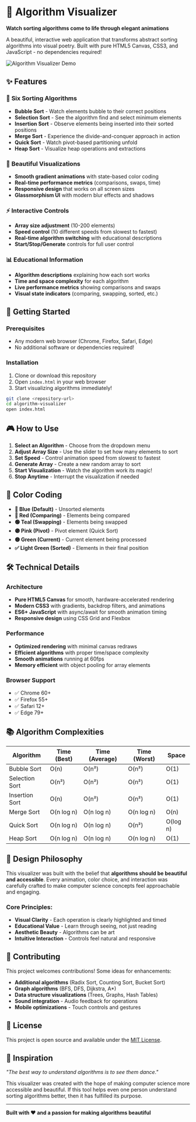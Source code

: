 # 🎨 Algorithm Visualizer

**Watch sorting algorithms come to life through elegant animations**

A beautiful, interactive web application that transforms abstract sorting algorithms into visual poetry. Built with pure HTML5 Canvas, CSS3, and JavaScript - no dependencies required!

![Algorithm Visualizer Demo](https://via.placeholder.com/800x400/667eea/ffffff?text=Algorithm+Visualizer+Demo)

## ✨ Features

### 🎯 **Six Sorting Algorithms**
- **Bubble Sort** - Watch elements bubble to their correct positions
- **Selection Sort** - See the algorithm find and select minimum elements  
- **Insertion Sort** - Observe elements being inserted into their sorted positions
- **Merge Sort** - Experience the divide-and-conquer approach in action
- **Quick Sort** - Watch pivot-based partitioning unfold
- **Heap Sort** - Visualize heap operations and extractions

### 🎨 **Beautiful Visualizations**
- **Smooth gradient animations** with state-based color coding
- **Real-time performance metrics** (comparisons, swaps, time)
- **Responsive design** that works on all screen sizes
- **Glassmorphism UI** with modern blur effects and shadows

### ⚡ **Interactive Controls**
- **Array size adjustment** (10-200 elements)
- **Speed control** (10 different speeds from slowest to fastest)
- **Real-time algorithm switching** with educational descriptions
- **Start/Stop/Generate** controls for full user control

### 📊 **Educational Information**
- **Algorithm descriptions** explaining how each sort works
- **Time and space complexity** for each algorithm
- **Live performance metrics** showing comparisons and swaps
- **Visual state indicators** (comparing, swapping, sorted, etc.)

## 🚀 Getting Started

### Prerequisites
- Any modern web browser (Chrome, Firefox, Safari, Edge)
- No additional software or dependencies required!

### Installation
1. Clone or download this repository
2. Open `index.html` in your web browser
3. Start visualizing algorithms immediately!

```bash
git clone <repository-url>
cd algorithm-visualizer
open index.html
```

## 🎮 How to Use

1. **Select an Algorithm** - Choose from the dropdown menu
2. **Adjust Array Size** - Use the slider to set how many elements to sort
3. **Set Speed** - Control animation speed from slowest to fastest  
4. **Generate Array** - Create a new random array to sort
5. **Start Visualization** - Watch the algorithm work its magic!
6. **Stop Anytime** - Interrupt the visualization if needed

## 🎨 Color Coding

- **🔵 Blue (Default)** - Unsorted elements
- **🔴 Red (Comparing)** - Elements being compared
- **🟢 Teal (Swapping)** - Elements being swapped
- **🟣 Pink (Pivot)** - Pivot element (Quick Sort)
- **🟡 Green (Current)** - Current element being processed
- **✅ Light Green (Sorted)** - Elements in their final position

## 🛠️ Technical Details

### Architecture
- **Pure HTML5 Canvas** for smooth, hardware-accelerated rendering
- **Modern CSS3** with gradients, backdrop filters, and animations
- **ES6+ JavaScript** with async/await for smooth animation timing
- **Responsive design** using CSS Grid and Flexbox

### Performance
- **Optimized rendering** with minimal canvas redraws
- **Efficient algorithms** with proper time/space complexity
- **Smooth animations** running at 60fps
- **Memory efficient** with object pooling for array elements

### Browser Support
- ✅ Chrome 60+
- ✅ Firefox 55+
- ✅ Safari 12+
- ✅ Edge 79+

## 📚 Algorithm Complexities

| Algorithm      | Time (Best) | Time (Average) | Time (Worst) | Space  |
|----------------|-------------|----------------|--------------|---------|
| Bubble Sort    | O(n)        | O(n²)          | O(n²)        | O(1)    |
| Selection Sort | O(n²)       | O(n²)          | O(n²)        | O(1)    |
| Insertion Sort | O(n)        | O(n²)          | O(n²)        | O(1)    |
| Merge Sort     | O(n log n)  | O(n log n)     | O(n log n)   | O(n)    |
| Quick Sort     | O(n log n)  | O(n log n)     | O(n²)        | O(log n)|
| Heap Sort      | O(n log n)  | O(n log n)     | O(n log n)   | O(1)    |

## 🎨 Design Philosophy

This visualizer was built with the belief that **algorithms should be beautiful and accessible**. Every animation, color choice, and interaction was carefully crafted to make computer science concepts feel approachable and engaging.

### Core Principles:
- **Visual Clarity** - Each operation is clearly highlighted and timed
- **Educational Value** - Learn through seeing, not just reading
- **Aesthetic Beauty** - Algorithms can be art
- **Intuitive Interaction** - Controls feel natural and responsive

## 🤝 Contributing

This project welcomes contributions! Some ideas for enhancements:

- **Additional algorithms** (Radix Sort, Counting Sort, Bucket Sort)
- **Graph algorithms** (BFS, DFS, Dijkstra, A*)
- **Data structure visualizations** (Trees, Graphs, Hash Tables)
- **Sound integration** - Audio feedback for operations
- **Mobile optimizations** - Touch controls and gestures

## 📄 License

This project is open source and available under the [MIT License](LICENSE).

## 🌟 Inspiration

*"The best way to understand algorithms is to see them dance."*

This visualizer was created with the hope of making computer science more accessible and beautiful. If this tool helps even one person understand sorting algorithms better, then it has fulfilled its purpose.

---

**Built with ❤️ and a passion for making algorithms beautiful** 